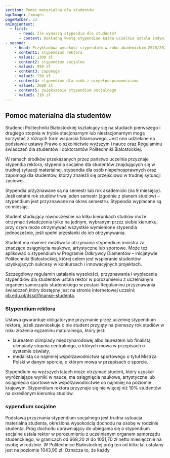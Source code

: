 ```yaml
---
section: Pomoc materialna dla studentów
bgcImage: /images
pageNumber: 33
onImgContent:
  - first:
      - head: Ile wynoszą stypendia dla studentó?
      - content: Dokładną kwotę stypendium każda uczelnia ustala indywidualnie. Należy pamiętać, że wysokość stypendiów ustalana jest na okres roku akademickiego i może ulegać zmianie. Wysokość stypendiów uzależniona jest od wysokości środków, jakie uczelnia otrzymuje na ten cel z budżetu państwa.
- second:
    - head: Przykładowa wysokość stypendiów w roku akademickim 2020/2021: 
    - content1: stypendium rektora
    - value1: 1300 zł
    - content2: stypendium socjalne
    - value2: 950 zł
    - content3: zapomoga
    - value3: 750 zł
    - content4: stypendium dla osób z niepełnosprawnościami
    - value4: 2600 zł
    - content5: zwiększenie stypendium socjalnego
    - value5: 210 zł
---
```


## Pomoc materialna dla studentów

Studenci Politechniki Białostockiej kształcący się na studiach pierwszego i drugiego stopnia w trybie stacjonarnym lub niestacjonarnym mogą korzystać z różnych form wsparcia finansowego. Jest ono udzielane na podstawie ustawy Prawo o szkolnictwie wyższym i nauce oraz Regulaminu świadczeń dla studentów i doktorantów Politechniki Białostockiej.

W ramach środków przekazanych przez państwo uczelnia przyznaje stypendia rektora, stypendia socjalne dla studentów znajdujących się w trudnej sytuacji materialnej, stypendia dla osób niepełnosprawnych oraz zapomogi dla studentów, którzy znaleźli się przejściowo w trudnej sytuacji życiowej.

Stypendia przyznawane są na semestr lub rok akademicki (na 9 miesięcy). Jeśli ostatni rok studiów trwa jeden semestr (zgodnie z planem studiów) – stypendium jest przyznawane na okres semestru. Stypendia wypłacane są co miesiąc.

Student studiujący równocześnie na kilku kierunkach studiów może otrzymać świadczenia tylko na jednym, wybranym przez siebie kierunku, przy czym może otrzymywać wszystkie wymienione stypendia jednocześnie, jeśli spełni przesłanki do ich otrzymywania.

Student ma również możliwość otrzymania stypendium ministra za znaczące osiągnięcia naukowe, artystyczne lub sportowe. Może też aplikować o stypendium w Programie Odkrywcy Diamentów – inicjatywie Politechniki Białostockiej, której celem jest wspieranie studentów uzyskujących sukcesy w konkursach i innowacyjnych projektach.

Szczegółowy regulamin ustalania wysokości, przyznawania i wypłacania stypendiów dla studentów ustala rektor w porozumieniu z uczelnianym organem samorządu studenckiego w postaci Regulaminu przyznawania świadczeń,który dostępny jest na stronie internetowej uczelni: [pb.edu.pl/dssd/finanse-studenta](https://pb.edu.pl/dssd/finanse-studenta).

### Stypendium rektora

Ustawa gwarantuje obligatoryjne przyznanie przez uczelnię stypendium rektora, jeżeli zawnioskuje o nie student przyjęty na pierwszy rok studiów w roku złożenia egzaminu maturalnego, który jest:

- laureatem olimpiady międzynarodowej albo laureatem lub finalistą olimpiady stopnia centralnego, o których mowa w przepisach o systemie oświaty,
- medalistą co najmniej współzawodnictwa sportowego o tytuł Mistrza Polski w danym sporcie, o którym mowa w przepisach o sporcie.

Stypendium na wyższych latach może otrzymać student, który uzyskał wyróżniające wyniki w nauce, ma osiągnięcia naukowe, artystyczne lub osiągnięcia sportowe we współzawodnictwie co najmniej na poziomie krajowym. Stypendium rektora przyznaje się nie więcej niż 10% studentów na określonym kierunku studiów.

### sypendium socjalne

Podstawą przyznania stypendium socjalnego jest trudna sytuacja materialna studenta, określona wysokością dochodu na osobę w rodzinie studenta. Próg dochodu uprawniający do ubiegania się o stypendium socjalne ustala rektor w porozumieniu z uczelnianym organem samorządu studenckiego, w granicach od 668,20 zł do 1051,70 zł netto miesięcznie na osobę w rodzinie. W Politechnice Białostockiej próg ten od kilku lat ustalany jest na poziomie 1043,90 zł. Oznacza to, że każdy
